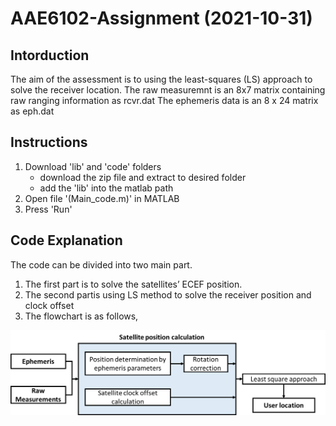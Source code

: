 # AAE6102-Assignment (2021-10-31)


## Intorduction

The aim of the assessment is to using the least-squares (LS) approach to solve the receiver location. 
The raw measuremnt is an 8x7 matrix containing raw ranging information as rcvr.dat
The ephemeris data is an 8 x 24 matrix as eph.dat

## Instructions
1. Download 'lib' and 'code' folders
   - download the zip file and extract to desired folder
   - add the 'lib' into the matlab path 
2. Open file '(Main_code.m)' in MATLAB
3. Press 'Run'

## Code Explanation
The code can be divided into two main part. 
1. The first part is to solve the satellites’ ECEF position.
2. The second partis using LS method to solve the receiver position and clock offset
3. The flowchart is as follows, 
<p align="center">
<img src="img/Fig.1 Mian flowchart of code.png ">
</p>
